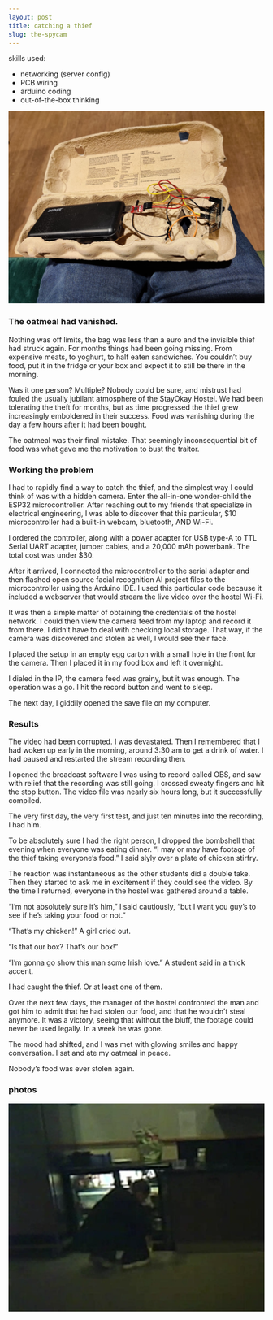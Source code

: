```yaml
---
layout: post
title: catching a thief
slug: the-spycam
---
```


skills used:
 - networking (server config)
 - PCB wiring
 - arduino coding
 - out-of-the-box thinking

![The original spy camera prototype](assets/images/projects/hacked-min.jpg)

### The oatmeal had vanished.

Nothing was off limits, the bag was less than a euro and the invisible thief had struck again. For months things had been going missing. From expensive meats, to yoghurt, to half eaten sandwiches. You couldn’t buy food, put it in the fridge or your box and expect it to still be there in the morning.

Was it one person? Multiple? Nobody could be sure, and mistrust had fouled the usually jubilant atmosphere of the StayOkay Hostel. We had been tolerating the theft for months, but as time progressed the thief grew increasingly emboldened in their success. Food was vanishing during the day a few hours after it had been bought.

The oatmeal was their final mistake. That seemingly inconsequential bit of food was what gave me the motivation to bust the traitor.

### Working the problem

I had to rapidly find a way to catch the thief, and the simplest way I could think of was with a hidden camera. Enter the all-in-one wonder-child the ESP32 microcontroller. After reaching out to my friends that specialize in electrical engineering, I was able to discover that this particular, $10 microcontroller had a built-in webcam, bluetooth, AND Wi-Fi.

I ordered the controller, along with a power adapter for USB type-A to TTL Serial UART adapter, jumper cables, and a 20,000 mAh powerbank. The total cost was under $30.

After it arrived, I connected the microcontroller to the serial adapter and then flashed open source facial recognition AI project files to the microcontroller using the Arduino IDE. I used this particular code because it included a webserver that would stream the live video over the hostel Wi-Fi.

It was then a simple matter of obtaining the credentials of the hostel network. I could then view the camera feed from my laptop and record it from there. I didn’t have to deal with checking local storage. That way, if the camera was discovered and stolen as well, I would see their face.

I placed the setup in an empty egg carton with a small hole in the front for the camera. Then I placed it in my food box and left it overnight.

I dialed in the IP, the camera feed was grainy, but it was enough. The operation was a go. I hit the record button and went to sleep.

The next day, I giddily opened the save file on my computer.

### Results

The video had been corrupted. I was devastated. Then I remembered that I had woken up early in the morning, around 3:30 am to get a drink of water. I had paused and restarted the stream recording then.

I opened the broadcast software I was using to record called OBS, and saw with relief that the recording was still going. I crossed sweaty fingers and hit the stop button. The video file was nearly six hours long, but it successfully compiled.

The very first day, the very first test, and just ten minutes into the recording, I had him.

To be absolutely sure I had the right person, I dropped the bombshell that evening when everyone was eating dinner. “I may or may have footage of the thief taking everyone’s food.” I said slyly over a plate of chicken stirfry.

The reaction was instantaneous as the other students did a double take. Then they started to ask me in excitement if they could see the video. By the time I returned, everyone in the hostel was gathered around a table.

“I’m not absolutely sure it’s him,” I said cautiously, “but I want you guy’s to see if he’s taking your food or not.”

“That’s my chicken!” A girl cried out.

“Is that our box? That’s our box!”

“I’m gonna go show this man some Irish love.” A student said in a thick accent.

I had caught the thief. Or at least one of them.

Over the next few days, the manager of the hostel confronted the man and got him to admit that he had stolen our food, and that he wouldn’t steal anymore. It was a victory, seeing that without the bluff, the footage could never be used legally. In a week he was gone.

The mood had shifted, and I was met with glowing smiles and happy conversation. I sat and ate my oatmeal in peace.

Nobody’s food was ever stolen again.

### photos
![The thief captured on camera](assets/images/projects/food-thief.webp)
